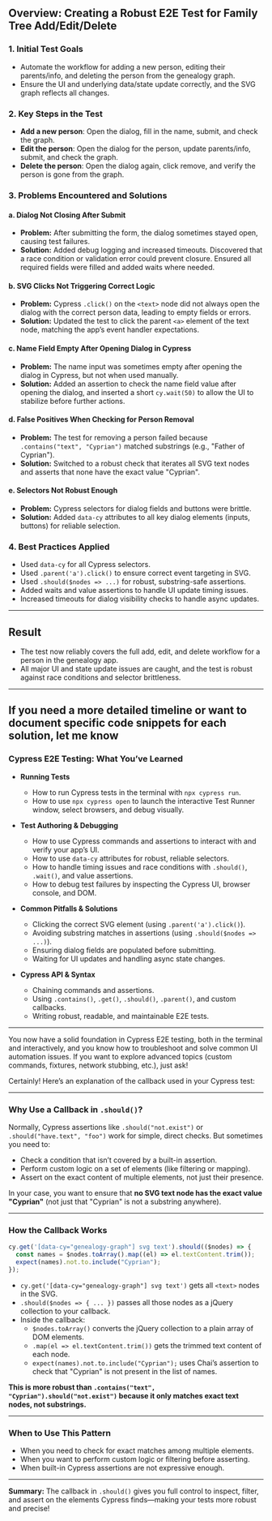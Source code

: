 ## Overview: Creating a Robust E2E Test for Family Tree Add/Edit/Delete

### 1. **Initial Test Goals**

- Automate the workflow for adding a new person, editing their parents/info, and deleting the person from the genealogy graph.
- Ensure the UI and underlying data/state update correctly, and the SVG graph reflects all changes.

### 2. **Key Steps in the Test**

- **Add a new person**: Open the dialog, fill in the name, submit, and check the graph.
- **Edit the person**: Open the dialog for the person, update parents/info, submit, and check the graph.
- **Delete the person**: Open the dialog again, click remove, and verify the person is gone from the graph.

### 3. **Problems Encountered and Solutions**

#### a. **Dialog Not Closing After Submit**

- **Problem:** After submitting the form, the dialog sometimes stayed open, causing test failures.
- **Solution:** Added debug logging and increased timeouts. Discovered that a race condition or validation error could prevent closure. Ensured all required fields were filled and added waits where needed.

#### b. **SVG Clicks Not Triggering Correct Logic**

- **Problem:** Cypress `.click()` on the `<text>` node did not always open the dialog with the correct person data, leading to empty fields or errors.
- **Solution:** Updated the test to click the parent `<a>` element of the text node, matching the app’s event handler expectations.

#### c. **Name Field Empty After Opening Dialog in Cypress**

- **Problem:** The name input was sometimes empty after opening the dialog in Cypress, but not when used manually.
- **Solution:** Added an assertion to check the name field value after opening the dialog, and inserted a short `cy.wait(50)` to allow the UI to stabilize before further actions.

#### d. **False Positives When Checking for Person Removal**

- **Problem:** The test for removing a person failed because `.contains("text", "Cyprian")` matched substrings (e.g., "Father of Cyprian").
- **Solution:** Switched to a robust check that iterates all SVG text nodes and asserts that none have the exact value "Cyprian".

#### e. **Selectors Not Robust Enough**

- **Problem:** Cypress selectors for dialog fields and buttons were brittle.
- **Solution:** Added `data-cy` attributes to all key dialog elements (inputs, buttons) for reliable selection.

### 4. **Best Practices Applied**

- Used `data-cy` for all Cypress selectors.
- Used `.parent('a').click()` to ensure correct event targeting in SVG.
- Used `.should($nodes => ...)` for robust, substring-safe assertions.
- Added waits and value assertions to handle UI update timing issues.
- Increased timeouts for dialog visibility checks to handle async updates.

---

## **Result**

- The test now reliably covers the full add, edit, and delete workflow for a person in the genealogy app.
- All major UI and state update issues are caught, and the test is robust against race conditions and selector brittleness.

---

## If you need a more detailed timeline or want to document specific code snippets for each solution, let me know

### Cypress E2E Testing: What You’ve Learned

- **Running Tests**
  - How to run Cypress tests in the terminal with `npx cypress run`.
  - How to use `npx cypress open` to launch the interactive Test Runner window, select browsers, and debug visually.

- **Test Authoring & Debugging**
  - How to use Cypress commands and assertions to interact with and verify your app’s UI.
  - How to use `data-cy` attributes for robust, reliable selectors.
  - How to handle timing issues and race conditions with `.should()`, `.wait()`, and value assertions.
  - How to debug test failures by inspecting the Cypress UI, browser console, and DOM.

- **Common Pitfalls & Solutions**
  - Clicking the correct SVG element (using `.parent('a').click()`).
  - Avoiding substring matches in assertions (using `.should($nodes => ...)`).
  - Ensuring dialog fields are populated before submitting.
  - Waiting for UI updates and handling async state changes.

- **Cypress API & Syntax**
  - Chaining commands and assertions.
  - Using `.contains()`, `.get()`, `.should()`, `.parent()`, and custom callbacks.
  - Writing robust, readable, and maintainable E2E tests.

---

You now have a solid foundation in Cypress E2E testing, both in the terminal and interactively, and you know how to troubleshoot and solve common UI automation issues. If you want to explore advanced topics (custom commands, fixtures, network stubbing, etc.), just ask!

Certainly! Here’s an explanation of the callback used in your Cypress test:

---

### Why Use a Callback in `.should()`?

Normally, Cypress assertions like `.should("not.exist")` or `.should("have.text", "foo")` work for simple, direct checks.
But sometimes you need to:

- Check a condition that isn’t covered by a built-in assertion.
- Perform custom logic on a set of elements (like filtering or mapping).
- Assert on the exact content of multiple elements, not just their presence.

In your case, you want to ensure that **no SVG text node has the exact value "Cyprian"** (not just that "Cyprian" is not a substring anywhere).

---

### How the Callback Works

```javascript
cy.get('[data-cy="genealogy-graph"] svg text').should(($nodes) => {
  const names = $nodes.toArray().map((el) => el.textContent.trim());
  expect(names).not.to.include("Cyprian");
});
```

- `cy.get('[data-cy="genealogy-graph"] svg text')` gets all `<text>` nodes in the SVG.
- `.should($nodes => { ... })` passes all those nodes as a jQuery collection to your callback.
- Inside the callback:
  - `$nodes.toArray()` converts the jQuery collection to a plain array of DOM elements.
  - `.map(el => el.textContent.trim())` gets the trimmed text content of each node.
  - `expect(names).not.to.include("Cyprian");` uses Chai’s assertion to check that "Cyprian" is not present in the list of names.

**This is more robust than `.contains("text", "Cyprian").should("not.exist")` because it only matches exact text nodes, not substrings.**

---

### When to Use This Pattern

- When you need to check for exact matches among multiple elements.
- When you want to perform custom logic or filtering before asserting.
- When built-in Cypress assertions are not expressive enough.

---

**Summary:**
The callback in `.should()` gives you full control to inspect, filter, and assert on the elements Cypress finds—making your tests more robust and precise!
